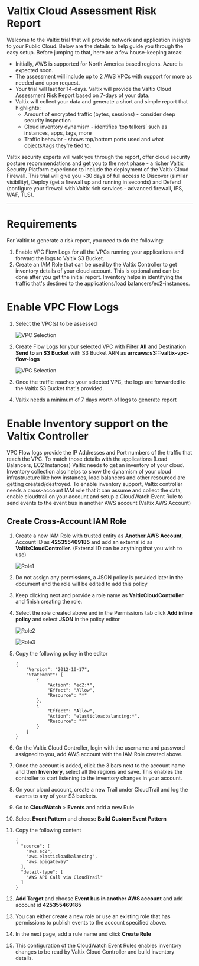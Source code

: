 # Valtix Cloud Assessment Risk Report
Welcome to the Valtix trial that will provide network and application insights to your Public Cloud.  Below are the details to help guide you through the easy setup.  Before jumping to that, here are a few house-keeping areas:

* Initially, AWS is supported for North America based regions.  Azure is expected soon.
* The assessment will include up to 2 AWS VPCs with support for more as needed and upon request.
* Your trial will last for 14-days.  Valtix will provide the Valtix Cloud Assessment Risk Report based on 7-days of your data.
* Valtix will collect your data and generate a short and simple report that highlights:
    - Amount of encrypted traffic (bytes, sessions) - consider deep security inspection
    - Cloud inventory dynamism - identifies ‘top talkers’ such as instances, apps, tags, more
    - Traffic behavior - shows top/bottom ports used and what objects/tags they’re tied to.

Valtix security experts will walk you through the report, offer cloud security posture recommendations and get you to the next phase - a richer Valtix Security Platform experience to include the deployment of the Valtix Cloud Firewall.  This trial will give you ~30 days of full access to Discover (similar visibility), Deploy (get a firewall up and running in seconds) and Defend (configure your firewall with Valtix rich services - advanced firewall, IPS, WAF, TLS).

******************************************************************************************************************************

# Requirements
For Valtix to generate a risk report, you need to do the following:
1. Enable VPC Flow Logs for all the VPCs running your applications and forward the logs to Valtix S3 Bucket.
1. Create an IAM Role that can be used by the Valtix Controller to get inventory details of your cloud account. This is optional and can be done after you get the initial report. Inventory helps in identifying the traffic that's destined to the applications/load balancers/ec2-instances. 

# Enable VPC Flow Logs
1. Select the VPC(s) to be assessed

    ![VPC Selection](screenshots/vpc-flow-logs-01.png "Select VPC to Enable Flow Logs")

1. Create Flow Logs for your selected VPC with Filter **All** and Destination **Send to an S3 Bucket** with S3 Bucket ARN
as **arn:aws:s3:::valtix-vpc-flow-logs**

     ![VPC Selection](screenshots/vpc-flow-logs-02.png "Send Logs to Valtix S3 Bucket")
     
1. Once the traffic reaches your selected VPC, the logs are forwarded to the Valtix S3 Bucket that's provided.
1. Valtix needs a minimum of 7 days worth of logs to generate report

# Enable Inventory support on the Valtix Controller
VPC Flow logs provide the IP Addresses and Port numbers of the traffic that reach the VPC. To match those details
with the applications (Load Balancers, EC2 Instances) Valtix needs to get an inventory of your cloud. Inventory
collection also helps to show the dynamism of your cloud infrastructure like how instances, load balancers and
other resourced are getting created/destroyed. To enable inventory support, Valtix controller needs a 
cross-account IAM role that it can assume and collect the data, enable cloudtrail on your account and setup a CloudWatch Event Rule to send events to the event bus in another AWS account (Valtix AWS Account)

## Create Cross-Account IAM Role
1. Create a new IAM Role with trusted entity as **Another AWS Account**, Account ID as **425355469185** and add an external id as **ValtixCloudController**. (External ID can be anything that you wish to use)

    ![Role1](screenshots/role-00.png "Create new role with trusted party as another aws account")

1. Do not assign any permissions, a JSON policy is provided later in the document and the role will be edited to add this policy

1. Keep clicking next and provide a role name as **ValtixCloudController** and finish creating the role.

1. Select the role created above and in the Permissions tab click **Add inline policy** and select **JSON** in the policy editor

    ![Role2](screenshots/role-01.png "Edit role to add inline policy")
    
    ![Role3](screenshots/role-02.png "Open JSON editor") 

1. Copy the following policy in the editor

    ```
    {
        "Version": "2012-10-17",
        "Statement": [
            {
                "Action": "ec2:*",
                "Effect": "Allow",
                "Resource": "*"
            },
            {
                "Effect": "Allow",
                "Action": "elasticloadbalancing:*",
                "Resource": "*"
            }
        ]
    }
    ```

1. On the Valtix Cloud Controller, login with the username and password assigned to you, add AWS account with the IAM Role created above.
1. Once the account is added, click the 3 bars next to the account name and then **Inventory**, select all the regions and save. This enables the controller to start listening to the inventory changes in your account.
1. On your cloud account, create a new Trail under CloudTrail and log the events to any of your S3 buckets.
1. Go to **CloudWatch** > **Events** and add a new Rule
1. Select **Event Pattern** and choose **Build Custom Event Pattern**
1. Copy the following content
    ```
    {
      "source": [
        "aws.ec2",
        "aws.elasticloadbalancing",
        "aws.apigateway"
      ],
      "detail-type": [
        "AWS API Call via CloudTrail"
      ]
    }
    ```
1. **Add Target** and choose **Event bus in another AWS account** and add account id **425355469185**
1. You can either create a new role or use an existing role that has permissions to publish events to the account specified above.
1. In the next page, add a rule name and click **Create Rule**
1. This configuration of the CloudWatch Event Rules enables inventory changes to be read by Valtix Cloud Controller and build inventory details.
